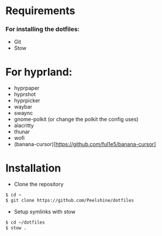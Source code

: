 # Requirements
### For installing the dotfiles:
- Git
- Stow
# For hyprland:
- hyprpaper
- hyprshot
- hyprpicker
- waybar
- swaync
- gnome-polkit (or change the polkit the config uses)
- alacritty
- thunar
- wofi
- (banana-cursor)[https://github.com/ful1e5/banana-cursor]
# Installation
- Clone the repository
```sh
$ cd ~
$ git clone https://github.com/Peelshine/dotfiles
```

- Setup symlinks with stow
```sh
$ cd ~/dotfiles
$ stow .
```
